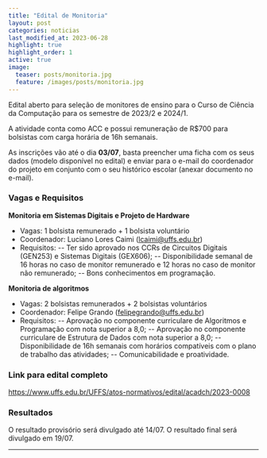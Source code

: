 ```yaml
---
title: "Edital de Monitoria"
layout: post
categories: noticias
last_modified_at: 2023-06-28
highlight: true
highlight_order: 1
active: true
image:
  teaser: posts/monitoria.jpg
  feature: /images/posts/monitoria.jpg
---
```


Edital aberto para seleção de monitores de ensino para o Curso de Ciência da Computação para os semestre de 2023/2 e 2024/1.

A atividade conta como ACC e possui remuneração de R$700 para bolsistas com carga horária de 16h semanais.

As inscrições vão até o dia **03/07**, basta preencher uma ficha com os seus dados (modelo disponível no edital) e enviar para o e-mail do coordenador do projeto em conjunto com o seu histórico escolar (anexar documento no e-mail).

### Vagas e Requisitos

**Monitoria em Sistemas Digitais e Projeto de Hardware**
- Vagas: 1 bolsista remunerado + 1 bolsista voluntário
- Coordenador: Luciano Lores Caimi (lcaimi@uffs.edu.br)
- Requisitos: 
-- Ter sido aprovado nos CCRs de Circuitos Digitais (GEN253) e Sistemas Digitais (GEX606);
-- Disponibilidade semanal de 16 horas no caso de monitor remunerado e 12 horas no caso de monitor não remunerado;
-- Bons conhecimentos em programação.

**Monitoria de algoritmos**
- Vagas: 2 bolsistas remunerados + 2 bolsistas voluntários
- Coordenador: Felipe Grando (felipegrando@uffs.edu.br)
- Requisitos: 
-- Aprovação no componente curriculare de Algoritmos e Programação com nota superior a 8,0;
-- Aprovação no componente curriculare de Estrutura de Dados com nota superior a 8,0;
-- Disponibilidade de 16h semanais com horários compatíveis com o plano de trabalho das atividades; 
-- Comunicabilidade e proatividade.

### Link para edital completo

https://www.uffs.edu.br/UFFS/atos-normativos/edital/acadch/2023-0008

### Resultados

O resultado provisório será divulgado até 14/07.
O resultado final será divulgado em 19/07.

---
